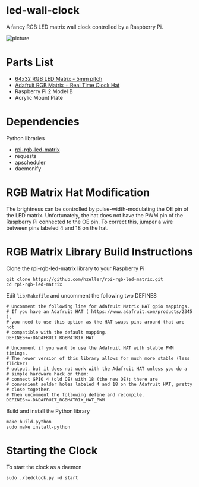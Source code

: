 # led-wall-clock
A fancy RGB LED matrix wall clock controlled by a Raspberry Pi.

![picture](https://cloud.githubusercontent.com/assets/8151645/14007063/6deb76d6-f149-11e5-8a30-1efc0c79715d.jpg)

# Parts List
- [64x32 RGB LED Matrix - 5mm pitch](https://www.adafruit.com/products/2277)
- [Adafruit RGB Matrix + Real Time Clock Hat](https://www.adafruit.com/product/2345)
- Raspberry Pi 2 Model B
- Acrylic Mount Plate

# Dependencies
Python libraries
- [rpi-rgb-led-matrix](https://github.com/hzeller/rpi-rgb-led-matrix)
- requests
- apscheduler
- daemonify

# RGB Matrix Hat Modification
The brightness can be controlled by pulse-width-modulating the OE pin of the LED matrix.  Unfortunately, the hat does not have the PWM pin of the Raspberry Pi connected to the OE pin.  To correct this, jumper a wire between pins labeled 4 and 18 on the hat.

# RGB Matrix Library Build Instructions
Clone the rpi-rgb-led-matrix library to your Raspberry Pi
```
git clone https://github.com/hzeller/rpi-rgb-led-matrix.git
cd rpi-rgb-led-matrix
```
Edit `lib/Makefile` and uncomment the following two DEFINES
```
# Uncomment the following line for Adafruit Matrix HAT gpio mappings.
# If you have an Adafruit HAT ( https://www.adafruit.com/products/2345 ),
# you need to use this option as the HAT swaps pins around that are not
# compatible with the default mapping.
DEFINES+=-DADAFRUIT_RGBMATRIX_HAT

# Uncomment if you want to use the Adafruit HAT with stable PWM timings.
# The newer version of this library allows for much more stable (less flicker)
# output, but it does not work with the Adafruit HAT unless you do a
# simple hardware hack on them:
# connect GPIO 4 (old OE) with 18 (the new OE); there are
# convenient solder holes labeled 4 and 18 on the Adafruit HAT, pretty
# close together.
# Then uncomment the following define and recompile.
DEFINES+=-DADAFRUIT_RGBMATRIX_HAT_PWM
```
Build and install the Python library
```
make build-python
sudo make install-python
```
# Starting the Clock
To start the clock as a daemon
```
sudo ./ledclock.py -d start
```
